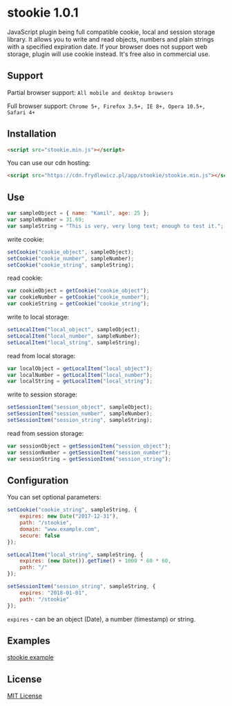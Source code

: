 # stookie 1.0.1
JavaScript plugin being full compatible cookie, local and session storage library. It allows you to write and read objects, numbers and plain strings with a specified expiration date. If your browser does not support web storage, plugin will use cookie instead. It's free also in commercial use.

## Support
Partial browser support: ```All mobile and desktop browsers```

Full browser support: ```Chrome 5+, Firefox 3.5+, IE 8+, Opera 10.5+, Safari 4+```

## Installation
```html
<script src="stookie.min.js"></script>
```
You can use our cdn hosting:
```html
<script src="https://cdn.frydlewicz.pl/app/stookie/stookie.min.js"></script>
```

## Use
```js
var sampleObject = { name: "Kamil", age: 25 };
var sampleNumber = 31.69;
var sampleString = "This is very, very long text; enough to test it.";
```

write cookie:
```js
setCookie("cookie_object", sampleObject);
setCookie("cookie_number", sampleNumber);
setCookie("cookie_string", sampleString);
```
read cookie:
```js
var cookieObject = getCookie("cookie_object");
var cookieNumber = getCookie("cookie_number");
var cookieString = getCookie("cookie_string");
```

write to local storage:
```js
setLocalItem("local_object", sampleObject);
setLocalItem("local_number", sampleNumber);
setLocalItem("local_string", sampleString);
```
read from local storage:
```js
var localObject = getLocalItem("local_object");
var localNumber = getLocalItem("local_number");
var localString = getLocalItem("local_string");
```

write to session storage:
```js
setSessionItem("session_object", sampleObject);
setSessionItem("session_number", sampleNumber);
setSessionItem("session_string", sampleString);
```
read from session storage:
```js
var sessionObject = getSessionItem("session_object");
var sessionNumber = getSessionItem("session_number");
var sessionString = getSessionItem("session_string");
```

## Configuration
You can set optional parameters:
```js
setCookie("cookie_string", sampleString, {
    expires: new Date("2017-12-31"),
    path: "/stookie",
    domain: "www.example.com",
    secure: false
});
```
```js
setLocalItem("local_string", sampleString, {
    expires: (new Date()).getTime() + 1000 * 60 * 60,
    path: "/"
});
```
```js
setSessionItem("session_string", sampleString, {
    expires: "2018-01-01",
    path: "/stookie"
});
```
```expires``` - can be an object (Date), a number (timestamp) or string.

## Examples
[stookie example](https://frydlewicz.pl/app/stookie/example.html)

## License
[MIT License](LICENSE.txt)
